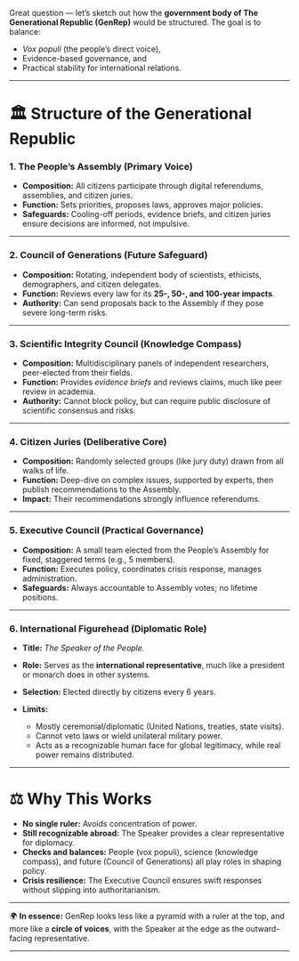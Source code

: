 Great question — let’s sketch out how the **government body of The Generational Republic (GenRep)** would be structured. The goal is to balance:

* *Vox populi* (the people’s direct voice),
* Evidence-based governance, and
* Practical stability for international relations.

---

# 🏛 Structure of the Generational Republic

### 1. **The People’s Assembly** (Primary Voice)

* **Composition:** All citizens participate through digital referendums, assemblies, and citizen juries.
* **Function:** Sets priorities, proposes laws, approves major policies.
* **Safeguards:** Cooling-off periods, evidence briefs, and citizen juries ensure decisions are informed, not impulsive.

---

### 2. **Council of Generations** (Future Safeguard)

* **Composition:** Rotating, independent body of scientists, ethicists, demographers, and citizen delegates.
* **Function:** Reviews every law for its **25-, 50-, and 100-year impacts**.
* **Authority:** Can send proposals back to the Assembly if they pose severe long-term risks.

---

### 3. **Scientific Integrity Council** (Knowledge Compass)

* **Composition:** Multidisciplinary panels of independent researchers, peer-elected from their fields.
* **Function:** Provides *evidence briefs* and reviews claims, much like peer review in academia.
* **Authority:** Cannot block policy, but can require public disclosure of scientific consensus and risks.

---

### 4. **Citizen Juries** (Deliberative Core)

* **Composition:** Randomly selected groups (like jury duty) drawn from all walks of life.
* **Function:** Deep-dive on complex issues, supported by experts, then publish recommendations to the Assembly.
* **Impact:** Their recommendations strongly influence referendums.

---

### 5. **Executive Council** (Practical Governance)

* **Composition:** A small team elected from the People’s Assembly for fixed, staggered terms (e.g., 5 members).
* **Function:** Executes policy, coordinates crisis response, manages administration.
* **Safeguards:** Always accountable to Assembly votes; no lifetime positions.

---

### 6. **International Figurehead** (Diplomatic Role)

* **Title:** *The Speaker of the People.*
* **Role:** Serves as the **international representative**, much like a president or monarch does in other systems.
* **Selection:** Elected directly by citizens every 6 years.
* **Limits:**

  * Mostly ceremonial/diplomatic (United Nations, treaties, state visits).
  * Cannot veto laws or wield unilateral military power.
  * Acts as a recognizable human face for global legitimacy, while real power remains distributed.

---

# ⚖️ Why This Works

* **No single ruler:** Avoids concentration of power.
* **Still recognizable abroad:** The Speaker provides a clear representative for diplomacy.
* **Checks and balances:** People (vox populi), science (knowledge compass), and future (Council of Generations) all play roles in shaping policy.
* **Crisis resilience:** The Executive Council ensures swift responses without slipping into authoritarianism.

---

🌍 **In essence:** GenRep looks less like a pyramid with a ruler at the top, and more like a **circle of voices**, with the Speaker at the edge as the outward-facing representative.

---


